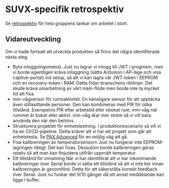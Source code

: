 # SUVX-specifik retrospektiv
Se [retrospektiv](../../RETROSPECTIVE.md) för hela gruppens tankar om arbetet i stort.
## Vidareutveckling
Om vi hade fortsatt att utveckla produkten så finns det några identifierade nästa steg.
- Byta inloggningsmetod.
Just nu lagrar vi inlogg till JWT i progmem, men vi borde egentligen kräva inloggning (sätta Arduinon i AP-läge och visa captive-portal) vid setup, så att vi kan lagra vår JWT-token i EEPROM och en recovery-token i RAM. Detta följer branschens riktlinjer.
Det skulle kräva omarbetning av vårt main-flöde men borde inte ta mycket tid att fixa.
- mm-vågsensor för rumsaktivitet.
En känsligare sensor för att upptäcka även stillasittande personer. Den kan kombineras med PIR för olika tillstånd. Exempelvis PIR efter arbetstid eller obokat rum, mm-våg när rummet är bokat eller aktivt.
mm-våg drar mer ström så vi vill bara använda den när den behövs.
- Strukturera projektet för enhetstestning.
I produktionsscenario så vill vi ha en CI/CD-pipeline. Detta kräver att vi har ett projekt som går att enhetstesta. Se [PAX Advanced](https://github.com/simbachu/pax-advanced) för en möjlig väg att gå.
- Fixa kalibreringen av temperatursensorn
Just nu fungerar inte EEPROM-lagringen riktigt. Det kan fixas. Dessutom borde kalibreringen göras relativ så att man kan finjustera utifrån uppmätt temperatur.
- Ett tillstånd för inmatning
När vi har identiferat att vi har inkommande kalibreringar över Serial borde vi sätta ett tillstånd så att vi inte kör innan kalibreringen är genomförd. Detta för att säkerställa korrekt feedback över Serial. Just nu funkar det 9/10 gånger då ett annat meddelande kan ligga i buffer.